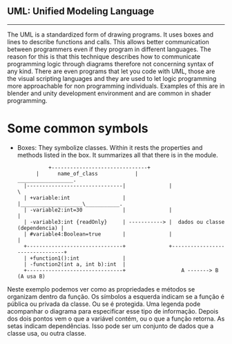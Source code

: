 ## UML: Unified Modeling Language
---

The UML is a standardized form of drawing programs. It uses boxes and lines to describe functions and calls. This allows better communication between programmers even if they program in different languages. The reason for this is that this technique describes how to communicate programming logic through diagrams therefore not concerning syntax of any kind. There are even programs that let you code with UML, those are the visual scripting languages and they are used to let logic programming more approachable for non programming individuals. Examples of this are in blender and unity development environment and are common in shader programming.

# Some common symbols

- Boxes: They symbolize classes. Within it rests the properties and methods listed in the box. It summarizes all that there is in the module.

                +-------------------------------+
	        |      name_of_class            |               __________________.
		|-------------------------------|              |                   \
		| +variable:int                 |              |____________________\___________.
		| -variable2:int=30             |              |                                |
		| -variable3:int {readOnly}     | -----------> |  dados ou classe (dependencia) |
		| #variable4:Boolean=true       |              |                                |
		+-------------------------------+              +--------------------------------+
		| +function1():int              |
		| -function2(int a, int b):int  |
		+-------------------------------+                  A -------> B   (A usa B)


Neste exemplo podemos ver como as propriedades e métodos se organizam dentro da função. Os símbolos a esquerda indicam se a função é pública ou privada da classe. Ou se é protegida. Uma legenda pode acompanhar o diagrama para especificar esse tipo de informação. Depois dos dois pontos vem o que a variável contém, ou o que a função retorna. As setas indicam dependências. Isso pode ser um conjunto de dados que a classe usa, ou outra classe. 

